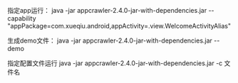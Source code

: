 指定app运行：
java -jar appcrawler-2.4.0-jar-with-dependencies.jar  --capability "appPackage=com.xueqiu.android,appActivity=.view.WelcomeActivityAlias"

生成demo文件：
java -jar appcrawler-2.4.0-jar-with-dependencies.jar  --demo

指定配置文件运行
 java -jar appcrawler-2.4.0-jar-with-dependencies.jar -c 文件名
